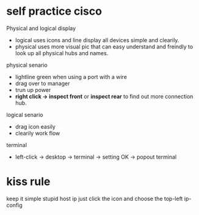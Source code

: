 # self practice cisco
Physical and logical display

- logical uses icons and line display all devices simple and clearily.
- physical uses more visual pic that can easy understand and freindly to look up all physical hubs and names.

physical senario 
- lightline green when using a port with a wire
- drag over to manager
- trun up power
- **right click -> inspect front** or **inspect rear** to find out more connection hub.

 logical senario 
- drag icon easily
- clearily work flow

terminal 
- left-click -> desktop -> terminal -> setting OK -> popout terminal


# kiss rule

keep it simple stupid
host ip just click the icon and choose the top-left ip-config